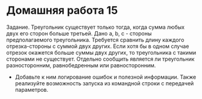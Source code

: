 Домашняя работа 15
===


Задание. Треугольник существует только тогда, когда сумма любых двух его сторон больше третьей. Дано a, b, c - стороны
предполагаемого треугольника. Требуется сравнить длину каждого отрезка-стороны с суммой двух других. Если хотя бы в 
одном случае отрезок окажется больше суммы двух других, то треугольника с такими сторонами не существует. Отдельно 
сообщить является ли треугольник разносторонним, равнобедренным или равносторонним.
- Добавьте к ним логирование ошибок и полезной информации. Также реализуйте возможность запуска из командной строки 
с передачей параметров.